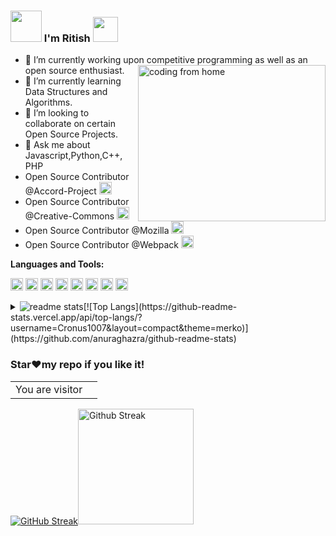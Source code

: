 ### <img src="https://i.pinimg.com/originals/00/4b/17/004b173f6e3d6843df10114e087f30a8.gif" width="50" height="50" /> I'm Ritish  <img src="https://media.tenor.com/images/3b388fe03da271d2674faf85eb7c3fcd/tenor.gif" width=40 height=40 />  


- 🔭 I’m currently working upon competitive programming as well as an open source enthusiast. <img align="right" alt="coding from home" src= "https://camo.githubusercontent.com/410dd0b1b800cd1e13965237beee2a32474be978/68747470733a2f2f6d656469612e67697068792e636f6d2f6d656469612f4d3967624264396e6244724f5475314d71782f67697068792e676966" height = 250 width = 300/>
- 🌱 I’m currently learning Data Structures and Algorithms.
- 👯 I’m looking to collaborate on certain Open Source Projects.
- 💬 Ask me about Javascript,Python,C++, PHP
- Open Source Contributor @Accord-Project <code><img height="20" src="https://avatars.githubusercontent.com/u/29445438?v=4"></code>
- Open Source Contributor @Creative-Commons <code><img height="20" src="https://avatars.githubusercontent.com/u/3248958?v=4"></code>
- Open Source Contributor @Mozilla <code><img height="20" src="https://avatars.githubusercontent.com/u/131524?v=4"></code>
- Open Source Contributor @Webpack <code><img height="20" src="https://avatars.githubusercontent.com/u/2105791?v=4"></code>

**Languages and Tools:**  

<code><img height="20" src="https://upload.wikimedia.org/wikipedia/commons/thumb/c/c3/Python-logo-notext.svg/165px-Python-logo-notext.svg.png"></code>
<code><img height="20" src="https://html5hive.org/wp-content/uploads/2014/06/js_800x800-619x619.jpg.webp"></code>
<code><img height="20" src="https://sentry.io/_assets/logos/django-f6f336cde20615169bbf4441c748188dd9903908bc6af952df3bd8f899c55a41.svg"></code>
<code><img height="20" src="https://upload.wikimedia.org/wikipedia/commons/thumb/a/a7/React-icon.svg/640px-React-icon.svg.png"></code>
<code><img height="20" src="https://sentry.io/_assets/logos/node-3424bd51a773808e4b2473878d45009ded79ac1a897b64de6fb68b8e0dd4a697.svg"></code>
<code><img height="20" src="https://www.oracle.com/a/ocom/img/obic-java-cup.svg"></code>
<code><img height="20" src="https://www.postgresql.org/media/img/about/press/elephant.png"></code>
<code><img height="20" src="https://avatars3.githubusercontent.com/u/18133"></code>

<details>
<summary>
<img src = "https://github-readme-stats.vercel.app/api?username=Cronus1007&&show_icons=true&theme=radical" alt="readme stats">[![Top Langs](https://github-readme-stats.vercel.app/api/top-langs/?username=Cronus1007&layout=compact&theme=merko)](https://github.com/anuraghazra/github-readme-stats)

### Star❤️my repo if you like it!

</div>
<table>
  <tr>
    <td>You are visitor</td>
    <td><img src="https://profile-counter.glitch.me/cronus1007/count.svg" alt="" /></td>
  </tr>
</table>

<!--- 😄 Pronouns: He/His
- ⚡ Fun fact: Discovered my hobby of Reading during covid19.
<img src = "https://github-readme-stats.vercel.app/api?username=NirmalSilwal&&show_icons=true&title_color=ffffff&icon_color=bb2acf&text_color=daf7dc&bg_color=151515">
All inbuilt themes :-
dark, radical, merko, gruvbox, tokyonight, onedark, cobalt, synthwave, highcontrast, dracula  
     ###  layout of languages
[![Top Langs](https://github-readme-stats.vercel.app/api/top-langs/?username=NirmalSilwal&language=compact)](https://github.com/anuraghazra/github-readme-stats)
               to add extra pins of your repo
[![ReadMe Card](https://github-readme-stats.vercel.app/api/pin/?username=NirmalSilwal&repo=Problem-Solving)](https://github.com/anuraghazra/github-readme-stats)
[![HitCount](http://hits.dwyl.com/NirmalSilwal/NirmalSilwal.svg)](http://hits.dwyl.com/NirmalSilwal/NirmalSilwal) 
- 📫 How to reach me: [Twitter](https://twitter.com/silwal_nirmal) [Linkedln](https://www.linkedin.com/in/nirmal-silwal/)
<br><br><br>
<p align="left"> <img src="https://komarev.com/ghpvc/?username=NirmalSilwal" alt="nirmalsilwal" /> </p>
linkedln old link : src="https://cdn.jsdelivr.net/npm/simple-icons@3.0.1/icons/linkedin.svg" alt="nirmal-silwal"
twitter old link : src="https://cdn.jsdelivr.net/npm/simple-icons@3.0.1/icons/twitter.svg"
-->
[![GitHub Streak](http://github-readme-streak-stats.herokuapp.com?user=Cronus1007&theme=dark)](https://git.io/streak-stats)<img height="185" alt="Github Streak" src="https://camo.githubusercontent.com/797ae82e5bbab42afb65299666ccea8e4328bb6470407c14bcef614dab6fabe6/68747470733a2f2f6d65646961342e67697068792e636f6d2f6d656469612f5262444b61637a71576f76497567794a6d572f323030772e776562703f6369643d656366303565343779727a6e687964347731636e77626533686c696c706d6c733363306d7273796d68647a6d7a70357a267269643d323030772e77656270" data-canonical-src="https://media4.giphy.com/media/RbDKaczqWovIugyJmW/200w.webp?cid=ecf05e47yrznhyd4w1cnwbe3hlilpmls3c0mrsymhdzmzp5z&amp;rid=200w.webp" style="max-width:100%;">
